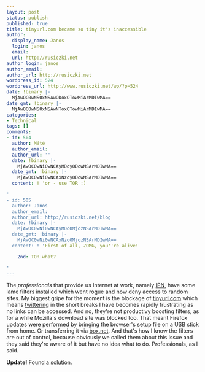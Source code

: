 ```yaml
---
layout: post
status: publish
published: true
title: tinyurl.com became so tiny it's inaccessible
author:
  display_name: Janos
  login: janos
  email: 
  url: http://rusiczki.net
author_login: janos
author_email: 
author_url: http://rusiczki.net
wordpress_id: 524
wordpress_url: http://www.rusiczki.net/wp/?p=524
date: !binary |-
  MjAwOC0wNS0xNSAwODoxOTowMiArMDIwMA==
date_gmt: !binary |-
  MjAwOC0wNS0xNSAwNToxOTowMiArMDIwMA==
categories:
- Technical
tags: []
comments:
- id: 504
  author: Máté
  author_email: 
  author_url: ''
  date: !binary |-
    MjAwOC0wNi0wNCAyMDoyODowMSArMDIwMA==
  date_gmt: !binary |-
    MjAwOC0wNi0wNCAxNzoyODowMSArMDIwMA==
  content: ! 'or - use TOR :)

'
- id: 505
  author: Janos
  author_email: 
  author_url: http://rusiczki.net/blog
  date: !binary |-
    MjAwOC0wNi0wNCAyMDo0MjozNSArMDIwMA==
  date_gmt: !binary |-
    MjAwOC0wNi0wNCAxNzo0MjozNSArMDIwMA==
  content: ! 'First of all, ZOMG, you''re alive!

    2nd: TOR what?

'
---
```

<p>The <em>professionals</em> that provide us Internet at work, namely <a href="http://www.ipn.ro/">IPN</a>, have some lame filters installed which went rogue and now deny access to random sites. My biggest gripe for the moment is the blockage of <a href="http://tinyurl.com">tinyurl.com</a> which means <a href="http://twitter.com">twittering</a> in the short breaks I have becomes rapidly frustrating as no links can be accessed. And no, they're not productivy boosting filters, as for a while Mozilla's download site was blocked too. That meant Firefox updates were performed by bringing the browser's setup file on a USB stick from home. Or transferring it via <a href="http://box.net">box.net</a>. And that's how I know the filters are out of control, because obviously we called them about this issue and they said they're aware of it but have no idea what to do. Professionals, as I said.</p>
<p><strong>Update!</strong> Found <a href="http://www.untinyurl.com/">a solution</a>.</p>
